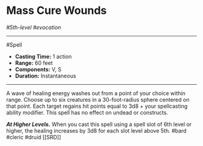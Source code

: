 # Mass Cure Wounds
*#5th-level #evocation*
___ 
#Spell
- **Casting Time:** 1 action
- **Range:** 60 feet
- **Components:** V, S
- **Duration:** Instantaneous
---
A wave of healing energy washes out from a point of your choice within range. Choose up to six creatures in a 30-foot-radius sphere centered on that point. Each target regains hit points equal to 3d8 + your spellcasting ability modifier. This spell has no effect on undead or constructs.

***At Higher Levels.*** When you cast this spell using a spell slot of 6th level or higher, the healing increases by 3d8 for each slot level above 5th.
#bard
#cleric
#druid
[[SRD]]